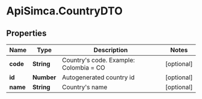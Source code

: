 # ApiSimca.CountryDTO

## Properties
Name | Type | Description | Notes
------------ | ------------- | ------------- | -------------
**code** | **String** | Country&#39;s code. Example: Colombia &#x3D; CO | [optional] 
**id** | **Number** | Autogenerated country id | [optional] 
**name** | **String** | Country&#39;s name | [optional] 



